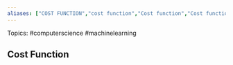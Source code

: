 ```yaml
---
aliases: ["COST FUNCTION","cost function","Cost function","Cost functions","cost functions"] 
---
```

Topics: #computerscience #machinelearning

## Cost Function

